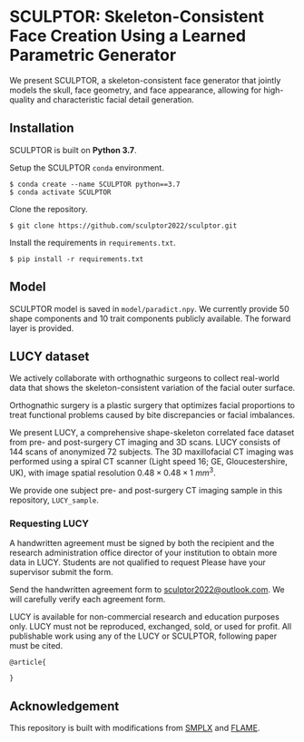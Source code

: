 # SCULPTOR: Skeleton-Consistent Face Creation Using a Learned Parametric Generator

We present SCULPTOR, a skeleton-consistent face generator that jointly models the skull, face geometry, and face appearance, allowing for high-quality and characteristic facial detail generation.  

## Installation

SCULPTOR is built on **Python 3.7**.  

Setup the SCULPTOR `conda` environment.

```
$ conda create --name SCULPTOR python==3.7
$ conda activate SCULPTOR
```

Clone the repository.  

```
$ git clone https://github.com/sculptor2022/sculptor.git
```


Install the requirements in `requirements.txt`.

```
$ pip install -r requirements.txt
```

## Model
SCULPTOR model is saved in `model/paradict.npy`. We currently provide 50 shape components and 10 trait components publicly available. The forward layer is provided.  

## LUCY dataset

We actively collaborate with orthognathic surgeons to collect real-world data that shows the skeleton-consistent variation of the facial outer surface.   

Orthognathic surgery is a plastic surgery that optimizes facial proportions to treat functional problems caused by bite discrepancies or facial imbalances.

We present LUCY, a comprehensive shape-skeleton correlated face dataset from pre- and post-surgery CT imaging and 3D scans. LUCY consists of 144 scans of anonymized 72 subjects. The 3D maxillofacial CT imaging was performed using a spiral CT scanner (Light speed 16; GE, Gloucestershire, UK), with image spatial resolution $0.48 \times 0.48 \times 1~mm^3$.

We provide one subject pre- and post-surgery CT imaging sample in this repository, `LUCY_sample`.  

### Requesting LUCY

A handwritten agreement must be signed by both the recipient and the research administration office director of your institution to obtain more data in LUCY. Students are not qualified to request Please have your supervisor submit the form.  

Send the handwritten agreement form to sculptor2022@outlook.com. We will carefully verify each agreement form. 

LUCY is available for non-commercial research and education purposes only. LUCY must not be reproduced, exchanged, sold, or used for profit. All publishable work using any of the LUCY or SCULPTOR,  following paper must be cited.

```
@article{

}
```






## Acknowledgement 

This repository is built with modifications from [SMPLX](https://github.com/vchoutas/smplx) and [FLAME](https://github.com/soubhiksanyal/FLAME_PyTorch.git).
